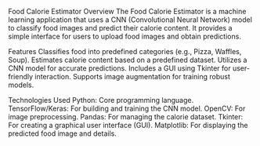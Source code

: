 Food Calorie Estimator
Overview
The Food Calorie Estimator is a machine learning application that uses a CNN (Convolutional Neural Network) model to classify food images and predict their calorie content. It provides a simple interface for users to upload food images and obtain predictions.

Features
Classifies food into predefined categories (e.g., Pizza, Waffles, Soup).
Estimates calorie content based on a predefined dataset.
Utilizes a CNN model for accurate predictions.
Includes a GUI using Tkinter for user-friendly interaction.
Supports image augmentation for training robust models.

Technologies Used
Python: Core programming language.
TensorFlow/Keras: For building and training the CNN model.
OpenCV: For image preprocessing.
Pandas: For managing the calorie dataset.
Tkinter: For creating a graphical user interface (GUI).
Matplotlib: For displaying the predicted food image and details.
